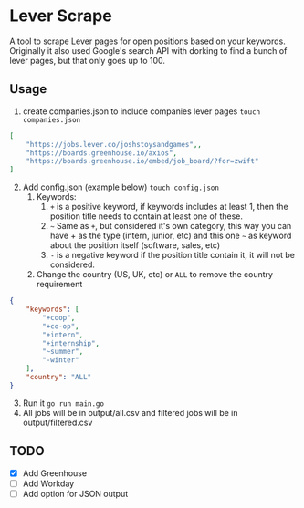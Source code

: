 # Lever Scrape

A tool to scrape Lever pages for open positions based on your keywords. Originally it also used Google's search API with dorking to find a bunch of lever pages, but that only goes up to 100.

## Usage
1. create companies.json to include companies lever pages `touch companies.json`
```json
[
    "https://jobs.lever.co/joshstoysandgames",,
    "https://boards.greenhouse.io/axios",
    "https://boards.greenhouse.io/embed/job_board/?for=zwift"
]
```
2. Add config.json (example below) `touch config.json`
    1. Keywords:
        1. `+` is a positive keyword, if keywords includes at least 1, then the position title needs to contain at least one of these.
        2. `~` Same as `+`, but considered it's own category, this way you can have + as the type (intern, junior, etc) and this one `~` as keyword about the position itself (software, sales, etc)
        3. `-` is a negative keyword if the position title contain it, it will not be considered.
    2. Change the country (US, UK, etc) or `ALL` to remove the country requirement
```json
{
    "keywords": [
        "+coop",
        "+co-op",
        "+intern",
        "+internship",
        "~summer",
        "-winter"
    ],
    "country": "ALL"
}
```
3. Run it `go run main.go`
4. All jobs will be in output/all.csv and filtered jobs will be in output/filtered.csv

## TODO
- [x] Add Greenhouse
- [ ] Add Workday
- [ ] Add option for JSON output